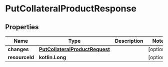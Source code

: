 
# PutCollateralProductResponse

## Properties
| Name | Type | Description | Notes |
| ------------ | ------------- | ------------- | ------------- |
| **changes** | [**PutCollateralProductRequest**](PutCollateralProductRequest.md) |  |  [optional] |
| **resourceId** | **kotlin.Long** |  |  [optional] |



